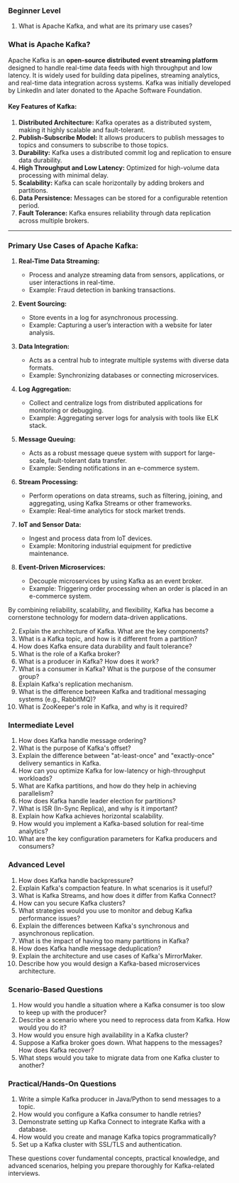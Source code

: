 ### **Beginner Level**  
1. What is Apache Kafka, and what are its primary use cases?  
### **What is Apache Kafka?**  
Apache Kafka is an **open-source distributed event streaming platform** designed to handle real-time data feeds with high throughput and low latency. It is widely used for building data pipelines, streaming analytics, and real-time data integration across systems. Kafka was initially developed by LinkedIn and later donated to the Apache Software Foundation.  

#### **Key Features of Kafka:**
1. **Distributed Architecture:** Kafka operates as a distributed system, making it highly scalable and fault-tolerant.  
2. **Publish-Subscribe Model:** It allows producers to publish messages to topics and consumers to subscribe to those topics.  
3. **Durability:** Kafka uses a distributed commit log and replication to ensure data durability.  
4. **High Throughput and Low Latency:** Optimized for high-volume data processing with minimal delay.  
5. **Scalability:** Kafka can scale horizontally by adding brokers and partitions.  
6. **Data Persistence:** Messages can be stored for a configurable retention period.  
7. **Fault Tolerance:** Kafka ensures reliability through data replication across multiple brokers.

---

### **Primary Use Cases of Apache Kafka:**

1. **Real-Time Data Streaming:**
   - Process and analyze streaming data from sensors, applications, or user interactions in real-time.
   - Example: Fraud detection in banking transactions.

2. **Event Sourcing:**
   - Store events in a log for asynchronous processing.
   - Example: Capturing a user’s interaction with a website for later analysis.

3. **Data Integration:**
   - Acts as a central hub to integrate multiple systems with diverse data formats.
   - Example: Synchronizing databases or connecting microservices.

4. **Log Aggregation:**
   - Collect and centralize logs from distributed applications for monitoring or debugging.
   - Example: Aggregating server logs for analysis with tools like ELK stack.

5. **Message Queuing:**
   - Acts as a robust message queue system with support for large-scale, fault-tolerant data transfer.
   - Example: Sending notifications in an e-commerce system.

6. **Stream Processing:**
   - Perform operations on data streams, such as filtering, joining, and aggregating, using Kafka Streams or other frameworks.
   - Example: Real-time analytics for stock market trends.

7. **IoT and Sensor Data:**
   - Ingest and process data from IoT devices.
   - Example: Monitoring industrial equipment for predictive maintenance.

8. **Event-Driven Microservices:**
   - Decouple microservices by using Kafka as an event broker.
   - Example: Triggering order processing when an order is placed in an e-commerce system.

By combining reliability, scalability, and flexibility, Kafka has become a cornerstone technology for modern data-driven applications.

2. Explain the architecture of Kafka. What are the key components?  
3. What is a Kafka topic, and how is it different from a partition?  
4. How does Kafka ensure data durability and fault tolerance?  
5. What is the role of a Kafka broker?  
6. What is a producer in Kafka? How does it work?  
7. What is a consumer in Kafka? What is the purpose of the consumer group?  
8. Explain Kafka's replication mechanism.  
9. What is the difference between Kafka and traditional messaging systems (e.g., RabbitMQ)?  
10. What is ZooKeeper's role in Kafka, and why is it required?  

### **Intermediate Level**  
1. How does Kafka handle message ordering?  
2. What is the purpose of Kafka's offset?  
3. Explain the difference between "at-least-once" and "exactly-once" delivery semantics in Kafka.  
4. How can you optimize Kafka for low-latency or high-throughput workloads?  
5. What are Kafka partitions, and how do they help in achieving parallelism?  
6. How does Kafka handle leader election for partitions?  
7. What is ISR (In-Sync Replica), and why is it important?  
8. Explain how Kafka achieves horizontal scalability.  
9. How would you implement a Kafka-based solution for real-time analytics?  
10. What are the key configuration parameters for Kafka producers and consumers?  

### **Advanced Level**  
1. How does Kafka handle backpressure?  
2. Explain Kafka's compaction feature. In what scenarios is it useful?  
3. What is Kafka Streams, and how does it differ from Kafka Connect?  
4. How can you secure Kafka clusters?  
5. What strategies would you use to monitor and debug Kafka performance issues?  
6. Explain the differences between Kafka's synchronous and asynchronous replication.  
7. What is the impact of having too many partitions in Kafka?  
8. How does Kafka handle message deduplication?  
9. Explain the architecture and use cases of Kafka's MirrorMaker.  
10. Describe how you would design a Kafka-based microservices architecture.  

### **Scenario-Based Questions**  
1. How would you handle a situation where a Kafka consumer is too slow to keep up with the producer?  
2. Describe a scenario where you need to reprocess data from Kafka. How would you do it?  
3. How would you ensure high availability in a Kafka cluster?  
4. Suppose a Kafka broker goes down. What happens to the messages? How does Kafka recover?  
5. What steps would you take to migrate data from one Kafka cluster to another?  

### **Practical/Hands-On Questions**  
1. Write a simple Kafka producer in Java/Python to send messages to a topic.  
2. How would you configure a Kafka consumer to handle retries?  
3. Demonstrate setting up Kafka Connect to integrate Kafka with a database.  
4. How would you create and manage Kafka topics programmatically?  
5. Set up a Kafka cluster with SSL/TLS and authentication.  

These questions cover fundamental concepts, practical knowledge, and advanced scenarios, helping you prepare thoroughly for Kafka-related interviews.
